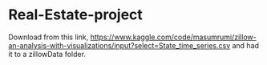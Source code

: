 # Real-Estate-project
Download from this link,
https://www.kaggle.com/code/masumrumi/zillow-an-analysis-with-visualizations/input?select=State_time_series.csv
and had it to a zillowData folder.
